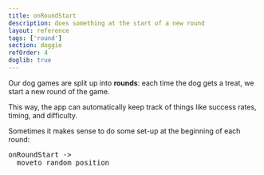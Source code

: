 ```yaml
---
title: onRoundStart
description: does something at the start of a new round
layout: reference
tags: ['round']
section: doggie
refOrder: 4
doglib: true
---
```

Our dog games are split up into <b>rounds</b>: each time the dog gets a treat, we start a new round of the game.

This way, the app can automatically keep track of things like success rates, timing, and difficulty.

Sometimes it makes sense to do some set-up at the beginning of each round:

<pre class="jumbo" 
     data-before="write 'Click on the turtle!'&#13st()" 
     data-after="turtle.tap -> feed()" 
     >onRoundStart ->
<span data-dfn="indentation">  </span>moveto random position</pre>
